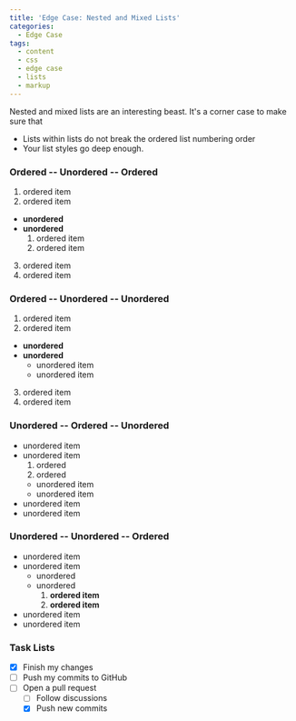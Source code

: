 ```yaml
---
title: 'Edge Case: Nested and Mixed Lists'
categories:
  - Edge Case
tags:
  - content
  - css
  - edge case
  - lists
  - markup
---
```


Nested and mixed lists are an interesting beast. It's a corner case to make sure that

- Lists within lists do not break the ordered list numbering order
- Your list styles go deep enough.

### Ordered -- Unordered -- Ordered

1. ordered item
2. ordered item

- **unordered**
- **unordered**
  1. ordered item
  2. ordered item

3. ordered item
4. ordered item

### Ordered -- Unordered -- Unordered

1. ordered item
2. ordered item

- **unordered**
- **unordered**
  - unordered item
  - unordered item

3. ordered item
4. ordered item

### Unordered -- Ordered -- Unordered

- unordered item
- unordered item
  1. ordered
  2. ordered
  - unordered item
  - unordered item
- unordered item
- unordered item

### Unordered -- Unordered -- Ordered

- unordered item
- unordered item
  - unordered
  - unordered
    1. **ordered item**
    2. **ordered item**
- unordered item
- unordered item

### Task Lists

- [x] Finish my changes
- [ ] Push my commits to GitHub
- [ ] Open a pull request
  - [ ] Follow discussions
  - [x] Push new commits
